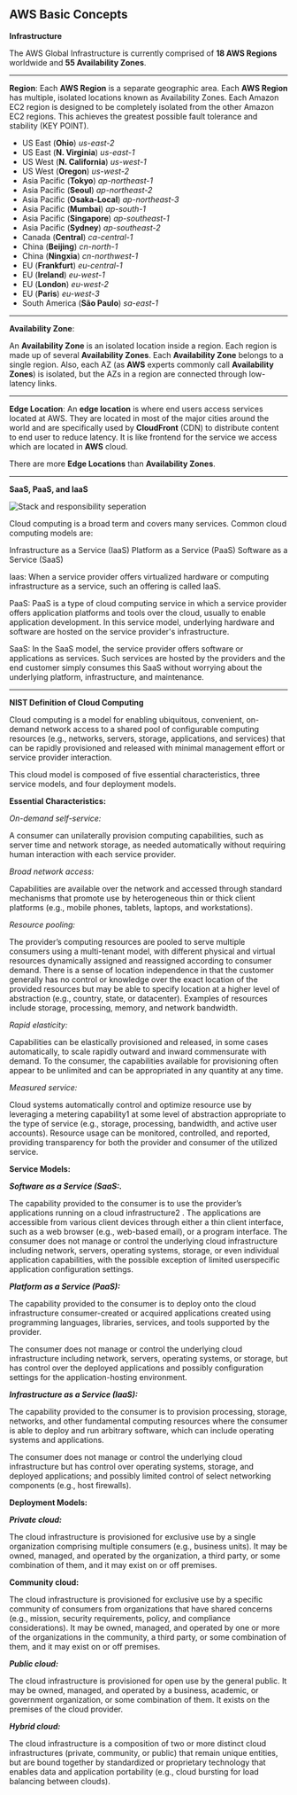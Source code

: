 AWS Basic Concepts
-
**Infrastructure**

The AWS Global Infrastructure is currently comprised of **18 AWS Regions** worldwide and **55 Availability Zones**.

---

**Region**: 
Each **AWS Region** is a separate geographic area. Each **AWS Region** has multiple, isolated locations known as Availability Zones.
Each Amazon EC2 region is designed to be completely isolated from the other Amazon EC2 regions. This achieves the greatest possible fault tolerance and stability (KEY POINT).

 - US East (**Ohio**) *us-east-2*
 - US East (**N. Virginia**) *us-east-1*
 - US West (**N. California**) *us-west-1*
 - US West (**Oregon**) *us-west-2*
 - Asia Pacific (**Tokyo**) *ap-northeast-1*
 - Asia Pacific (**Seoul**) *ap-northeast-2*
 - Asia Pacific (**Osaka-Local**) *ap-northeast-3*
 - Asia Pacific (**Mumbai**) *ap-south-1*
 - Asia Pacific (**Singapore**) *ap-southeast-1*
 - Asia Pacific (**Sydney**) *ap-southeast-2*
 - Canada (**Central**) *ca-central-1*
 - China (**Beijing**) *cn-north-1*
 - China (**Ningxia**) *cn-northwest-1*
 - EU (**Frankfurt**) *eu-central-1*
 - EU (**Ireland**) *eu-west-1*
 - EU (**London**) *eu-west-2*
 - EU (**Paris**) *eu-west-3*
 - South America (**São Paulo**) *sa-east-1*

---
**Availability Zone**:

An **Availability Zone** is an isolated location inside a region. Each region is made up of several **Availability Zones**. Each **Availability Zone** belongs to a single region. Also, each AZ (as **AWS** experts commonly call **Availability Zones**) is isolated, but the AZs in a region are connected through low-latency links.

---

**Edge Location**:
An **edge location** is where end users access services located at AWS. They are located in most of the major cities around the world and are specifically used by **CloudFront** (CDN) to distribute content to end user to reduce latency. It is like frontend for the service we access which are located in **AWS** cloud.

There are more **Edge Locations** than **Availability Zones**.

---
**SaaS, PaaS, and IaaS**

![Stack and responsibility seperation ](https://thebpmfreak.files.wordpress.com/2012/09/cloud_service_types.jpg)

Cloud computing is a broad term and covers many services. Common cloud computing models are:

Infrastructure as a Service (IaaS)
Platform as a Service (PaaS)
Software as a Service (SaaS)

Iaas: When a service provider offers virtualized hardware or computing infrastructure as a service, such an offering is called IaaS.

PaaS: PaaS is a type of cloud computing service in which a service provider offers application platforms and tools over the cloud, usually to enable application development. In this service model, underlying hardware and software are hosted on the service provider's infrastructure.

SaaS: In the SaaS model, the service provider offers software or applications as services. Such services are hosted by the providers and the end customer simply consumes this SaaS without worrying about the underlying platform, infrastructure, and maintenance.

---

**NIST Definition of Cloud Computing**

Cloud computing is a model for enabling ubiquitous, convenient, on-demand network access to a shared pool of configurable computing resources (e.g., networks, servers, storage, applications, and services) that can be rapidly provisioned and released with minimal management effort or service provider interaction. 

This cloud model is composed of five essential characteristics, three service models, and four deployment models. 

**Essential Characteristics:** 

*On-demand self-service:* 

A consumer can unilaterally provision computing capabilities, such as server time and network storage, as needed automatically without requiring human interaction with each service provider. 

*Broad network access:*

 Capabilities are available over the network and accessed through standard mechanisms that promote use by heterogeneous thin or thick client platforms (e.g., mobile phones, tablets, laptops, and workstations). 

*Resource pooling:* 

The provider’s computing resources are pooled to serve multiple consumers using a multi-tenant model, with different physical and virtual resources dynamically assigned and reassigned according to consumer demand. There is a sense of location independence in that the customer generally has no control or knowledge over the exact location of the provided resources but may be able to specify location at a higher level of abstraction (e.g., country, state, or datacenter). Examples of resources include storage, processing, memory, and network bandwidth. 

*Rapid elasticity:* 

Capabilities can be elastically provisioned and released, in some cases automatically, to scale rapidly outward and inward commensurate with demand. To the consumer, the capabilities available for provisioning often appear to be unlimited and can be appropriated in any quantity at any time. 

*Measured service:* 

Cloud systems automatically control and optimize resource use by leveraging a metering capability1 at some level of abstraction appropriate to the type of service (e.g., storage, processing, bandwidth, and active user accounts). Resource usage can be monitored, controlled, and reported, providing transparency for both the provider and consumer of the utilized service. 

**Service Models:** 

***Software as a Service (SaaS:.*** 

The capability provided to the consumer is to use the provider’s applications running on a cloud infrastructure2 . The applications are accessible from various client devices through either a thin client interface, such as a web browser (e.g., web-based email), or a program interface. The consumer does not manage or control the underlying cloud infrastructure including network, servers, operating systems, storage, or even individual application capabilities, with the possible exception of limited userspecific application configuration settings. 

***Platform as a Service (PaaS):*** 

The capability provided to the consumer is to deploy onto the cloud infrastructure consumer-created or acquired applications created using programming languages, libraries, services, and tools supported by the provider.

The consumer does not manage or control the underlying cloud infrastructure including network, servers, operating systems, or storage, but has control over the deployed applications and possibly configuration settings for the application-hosting environment. 

***Infrastructure as a Service (IaaS):*** 

The capability provided to the consumer is to provision processing, storage, networks, and other fundamental computing resources where the consumer is able to deploy and run arbitrary software, which can include operating systems and applications. 

The consumer does not manage or control the underlying cloud infrastructure but has control over operating systems, storage, and deployed applications; and possibly limited control of select networking components (e.g., host firewalls). 

**Deployment Models:** 

***Private cloud:*** 

The cloud infrastructure is provisioned for exclusive use by a single organization comprising multiple consumers (e.g., business units). It may be owned, managed, and operated by the organization, a third party, or some combination of them, and it may exist on or off premises. 

**Community cloud:** 

The cloud infrastructure is provisioned for exclusive use by a specific community of consumers from organizations that have shared concerns (e.g., mission, security requirements, policy, and compliance considerations). It may be owned, managed, and operated by one or more of the organizations in the community, a third party, or some combination of them, and it may exist on or off premises. 

***Public cloud:*** 

The cloud infrastructure is provisioned for open use by the general public. It may be owned, managed, and operated by a business, academic, or government organization, or some combination of them. It exists on the premises of the cloud provider. 

***Hybrid cloud:*** 

The cloud infrastructure is a composition of two or more distinct cloud infrastructures (private, community, or public) that remain unique entities, but are bound together by standardized or proprietary technology that enables data and application portability (e.g., cloud bursting for load balancing between clouds).


<!--stackedit_data:
eyJoaXN0b3J5IjpbLTc3MTU1ODIzNiwtNTA2MTYyNTkwLC0yOD
I2NDQwNjksMTM1ODc1NTQ2MywtMTUxNTkyNTU0NiwxMzUxNzQ0
NDg3LC0xNDA0ODA0OTkyLDExNTMwNzQwNTYsNDkwMTE2MDcwLC
0xNTcwMjg0MTY4LC0xNjA0NzAwODY3LDE1OTgwMTY5MzksOTI2
MzAyOTA2LDk2OTA4NTc5NiwtMTUwNDYyOTA1LC0xNzcxMjI5Nj
QzXX0=
-->